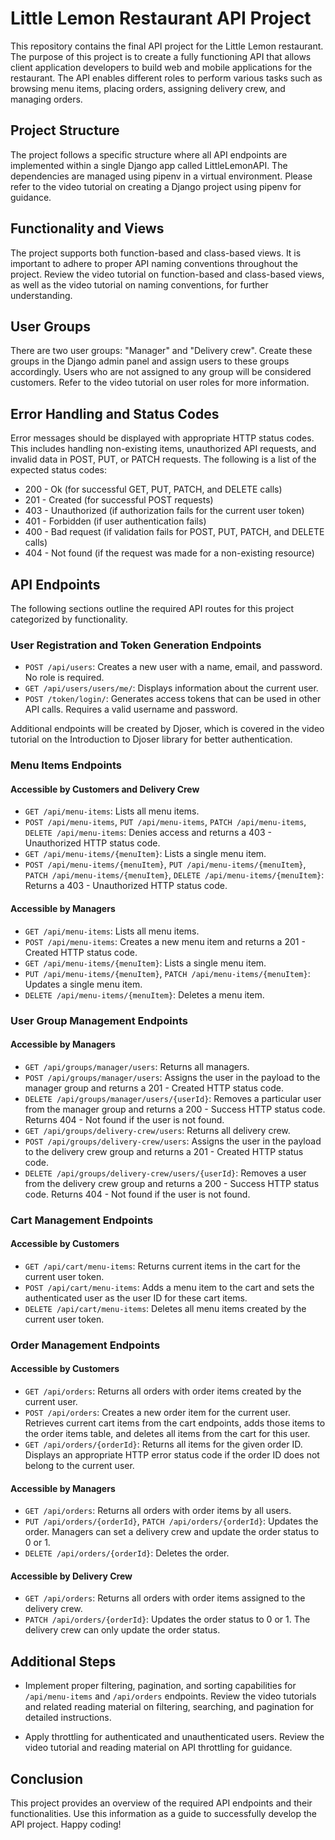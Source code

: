 # Little Lemon Restaurant API Project

This repository contains the final API project for the Little Lemon restaurant. The purpose of this project is to create a fully functioning API that allows client application developers to build web and mobile applications for the restaurant. The API enables different roles to perform various tasks such as browsing menu items, placing orders, assigning delivery crew, and managing orders.

## Project Structure

The project follows a specific structure where all API endpoints are implemented within a single Django app called LittleLemonAPI. The dependencies are managed using pipenv in a virtual environment. Please refer to the video tutorial on creating a Django project using pipenv for guidance.

## Functionality and Views

The project supports both function-based and class-based views. It is important to adhere to proper API naming conventions throughout the project. Review the video tutorial on function-based and class-based views, as well as the video tutorial on naming conventions, for further understanding.

## User Groups

There are two user groups: "Manager" and "Delivery crew". Create these groups in the Django admin panel and assign users to these groups accordingly. Users who are not assigned to any group will be considered customers. Refer to the video tutorial on user roles for more information.

## Error Handling and Status Codes

Error messages should be displayed with appropriate HTTP status codes. This includes handling non-existing items, unauthorized API requests, and invalid data in POST, PUT, or PATCH requests. The following is a list of the expected status codes:

- 200 - Ok (for successful GET, PUT, PATCH, and DELETE calls)
- 201 - Created (for successful POST requests)
- 403 - Unauthorized (if authorization fails for the current user token)
- 401 - Forbidden (if user authentication fails)
- 400 - Bad request (if validation fails for POST, PUT, PATCH, and DELETE calls)
- 404 - Not found (if the request was made for a non-existing resource)

## API Endpoints

The following sections outline the required API routes for this project categorized by functionality.

### User Registration and Token Generation Endpoints

- `POST /api/users`: Creates a new user with a name, email, and password. No role is required.
- `GET /api/users/users/me/`: Displays information about the current user.
- `POST /token/login/`: Generates access tokens that can be used in other API calls. Requires a valid username and password.

Additional endpoints will be created by Djoser, which is covered in the video tutorial on the Introduction to Djoser library for better authentication.

### Menu Items Endpoints

#### Accessible by Customers and Delivery Crew

- `GET /api/menu-items`: Lists all menu items.
- `POST /api/menu-items`, `PUT /api/menu-items`, `PATCH /api/menu-items`, `DELETE /api/menu-items`: Denies access and returns a 403 - Unauthorized HTTP status code.
- `GET /api/menu-items/{menuItem}`: Lists a single menu item.
- `POST /api/menu-items/{menuItem}`, `PUT /api/menu-items/{menuItem}`, `PATCH /api/menu-items/{menuItem}`, `DELETE /api/menu-items/{menuItem}`: Returns a 403 - Unauthorized HTTP status code.

#### Accessible by Managers

- `GET /api/menu-items`: Lists all menu items.
- `POST /api/menu-items`: Creates a new menu item and returns a 201 - Created HTTP status code.
- `GET /api/menu-items/{menuItem}`: Lists a single menu item.
- `PUT /api/menu-items/{menuItem}`, `PATCH /api/menu-items/{menuItem}`: Updates a single menu item.
- `DELETE /api/menu-items/{menuItem}`: Deletes a menu item.

### User Group Management Endpoints

#### Accessible by Managers

- `GET /api/groups/manager/users`: Returns all managers.
- `POST /api/groups/manager/users`: Assigns the user in the payload to the manager group and returns a 201 - Created HTTP status code.
- `DELETE /api/groups/manager/users/{userId}`: Removes a particular user from the manager group and returns a 200 - Success HTTP status code. Returns 404 - Not found if the user is not found.
- `GET /api/groups/delivery-crew/users`: Returns all delivery crew.
- `POST /api/groups/delivery-crew/users`: Assigns the user in the payload to the delivery crew group and returns a 201 - Created HTTP status code.
- `DELETE /api/groups/delivery-crew/users/{userId}`: Removes a user from the delivery crew group and returns a 200 - Success HTTP status code. Returns 404 - Not found if the user is not found.

### Cart Management Endpoints

#### Accessible by Customers

- `GET /api/cart/menu-items`: Returns current items in the cart for the current user token.
- `POST /api/cart/menu-items`: Adds a menu item to the cart and sets the authenticated user as the user ID for these cart items.
- `DELETE /api/cart/menu-items`: Deletes all menu items created by the current user token.

### Order Management Endpoints

#### Accessible by Customers

- `GET /api/orders`: Returns all orders with order items created by the current user.
- `POST /api/orders`: Creates a new order item for the current user. Retrieves current cart items from the cart endpoints, adds those items to the order items table, and deletes all items from the cart for this user.
- `GET /api/orders/{orderId}`: Returns all items for the given order ID. Displays an appropriate HTTP error status code if the order ID does not belong to the current user.

#### Accessible by Managers

- `GET /api/orders`: Returns all orders with order items by all users.
- `PUT /api/orders/{orderId}`, `PATCH /api/orders/{orderId}`: Updates the order. Managers can set a delivery crew and update the order status to 0 or 1.
- `DELETE /api/orders/{orderId}`: Deletes the order.

#### Accessible by Delivery Crew

- `GET /api/orders`: Returns all orders with order items assigned to the delivery crew.
- `PATCH /api/orders/{orderId}`: Updates the order status to 0 or 1. The delivery crew can only update the order status.

## Additional Steps

- Implement proper filtering, pagination, and sorting capabilities for `/api/menu-items` and `/api/orders` endpoints. Review the video tutorials and related reading material on filtering, searching, and pagination for detailed instructions.

- Apply throttling for authenticated and unauthenticated users. Review the video tutorial and reading material on API throttling for guidance.

## Conclusion

This project provides an overview of the required API endpoints and their functionalities. Use this information as a guide to successfully develop the API project. Happy coding!
